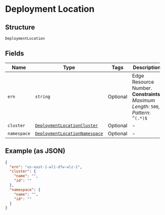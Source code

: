 
# Deployment Location

## Structure

`DeploymentLocation`

## Fields

| Name | Type | Tags | Description |
|  --- | --- | --- | --- |
| `ern` | `string` | Optional | Edge Resource Number.<br>**Constraints**: *Maximum Length*: `500`, *Pattern*: `^(.*)$` |
| `cluster` | [`DeploymentLocationCluster`](../../doc/models/deployment-location-cluster.md) | Optional | - |
| `namespace` | [`DeploymentLocationNamespace`](../../doc/models/deployment-location-namespace.md) | Optional | - |

## Example (as JSON)

```json
{
  "ern": "us-east-1-wl1-dfw-wlz-1",
  "cluster": {
    "name": "",
    "id": ""
  },
  "namespace": {
    "name": "",
    "id": ""
  }
}
```

